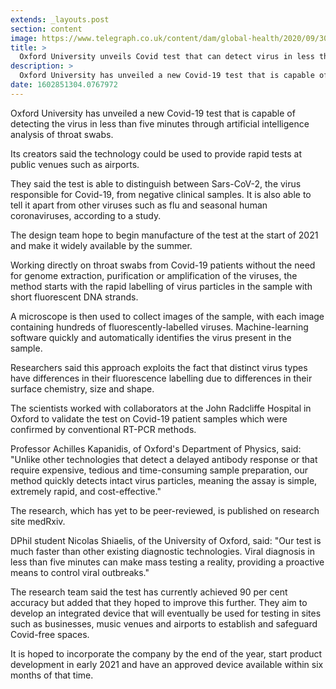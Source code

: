 ```yaml
--- 
extends: _layouts.post 
section: content 
image: https://www.telegraph.co.uk/content/dam/global-health/2020/09/30/TELEMMGLPICT000238848001_trans_NvBQzQNjv4Bqw7OtaqA_e_3JWLVVDBVlHqzy16lZ4Yx4O2AhN8YG4Cw.jpeg?impolicy=logo-overlay 
title: > 
  Oxford University unveils Covid test that can detect virus in less than five minutes 
description: > 
  Oxford University has unveiled a new Covid-19 test that is capable of detecting the virus in less than five minutes through artificial intelligence analysis of throat swabs.Its creators said the technology could be used to provide rapid tests at public venues such as airports.They said the test is able to distinguish between Sars-CoV-2, the virus responsible for Covid-19, from negative clinical samples.The scientists worked with collaborators at the John Radcliffe Hospital in Oxford to validate the test on Covid-19 patient samples which were confirmed by conventional RT-PCR methods.DPhil student Nicolas Shiaelis, of the University of Oxford, said: "Our test is much faster than other existing diagnostic technologies. 
date: 1602851304.0767972 
--- 
```

Oxford University has unveiled a new Covid-19 test that is capable of detecting the virus in less than five minutes through artificial intelligence analysis of throat swabs.

Its creators said the technology could be used to provide rapid tests at public venues such as airports.

They said the test is able to distinguish between Sars-CoV-2, the virus responsible for Covid-19, from negative clinical samples. It is also able to tell it apart from other viruses such as flu and seasonal human coronaviruses, according to a study.

The design team hope to begin manufacture of the test at the start of 2021 and make it widely available by the summer.

Working directly on throat swabs from Covid-19 patients without the need for genome extraction, purification or amplification of the viruses, the method starts with the rapid labelling of virus particles in the sample with short fluorescent DNA strands.

A microscope is then used to collect images of the sample, with each image containing hundreds of fluorescently-labelled viruses. Machine-learning software quickly and automatically identifies the virus present in the sample.

Researchers said this approach exploits the fact that distinct virus types have differences in their fluorescence labelling due to differences in their surface chemistry, size and shape.

The scientists worked with collaborators at the John Radcliffe Hospital in Oxford to validate the test on Covid-19 patient samples which were confirmed by conventional RT-PCR methods.

Professor Achilles Kapanidis, of Oxford's Department of Physics, said: "Unlike other technologies that detect a delayed antibody response or that require expensive, tedious and time-consuming sample preparation, our method quickly detects intact virus particles, meaning the assay is simple, extremely rapid, and cost-effective."

The research, which has yet to be peer-reviewed, is published on research site medRxiv.

DPhil student Nicolas Shiaelis, of the University of Oxford, said: "Our test is much faster than other existing diagnostic technologies. Viral diagnosis in less than five minutes can make mass testing a reality, providing a proactive means to control viral outbreaks."

The research team said the test has currently achieved 90 per cent accuracy but added that they hoped to improve this further. They aim to develop an integrated device that will eventually be used for testing in sites such as businesses, music venues and airports to establish and safeguard Covid-free spaces.

It is hoped to incorporate the company by the end of the year, start product development in early 2021 and have an approved device available within six months of that time.